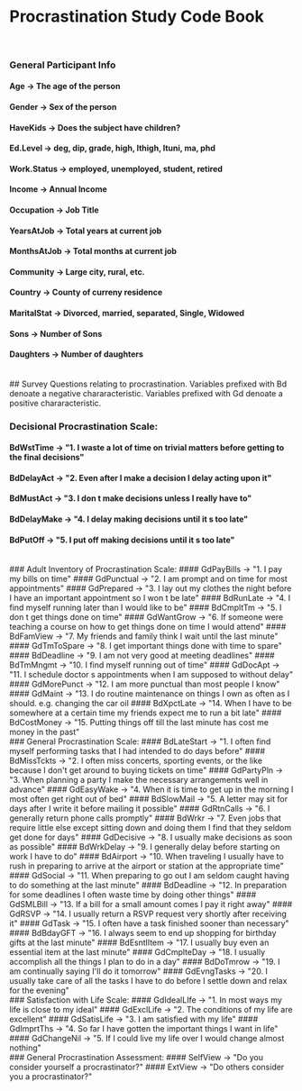 # Procrastination Study Code Book
<br>

### General Participant Info
#### Age -> The age of the person 
#### Gender -> Sex of the person
#### HaveKids -> Does the subject have children?
#### Ed.Level -> deg, dip, grade, high, lthigh, ltuni, ma, phd
#### Work.Status -> employed, unemployed, student, retired
#### Income -> Annual Income
#### Occupation -> Job Title
#### YearsAtJob -> Total years at current job
#### MonthsAtJob -> Total months at current job
#### Community -> Large city, rural, etc.
#### Country -> County of curreny residence
#### MaritalStat -> Divorced, married, separated, Single, Widowed
#### Sons -> Number of Sons
#### Daughters -> Number of daughters

<br>
## Survey Questions relating to procrastination.  Variables prefixed with Bd denoate a negative chararacteristic.  Variables prefixed with Gd denoate a positive chararacteristic.

### Decisional Procrastination Scale:
#### BdWstTime -> "1. I waste a lot of time on trivial matters before getting to the final decisions"
#### BdDelayAct ->  "2. Even after I make a decision I delay acting upon it"
#### BdMustAct -> "3. I don t make decisions unless I really have to"
#### BdDelayMake -> "4. I delay making decisions until it s too late"
#### BdPutOff -> "5. I put off making decisions until it s too late"

<br>
### Adult Inventory of Procrastination Scale:
#### GdPayBills -> "1. I pay my bills on time"
#### GdPunctual -> "2. I am prompt and on time for most appointments"
#### GdPrepared -> "3. I lay out my clothes the night before I have an important appointment  so I won t be late"
#### BdRunLate -> "4. I find myself running later than I would like to be"
#### BdCmpltTm -> "5. I don t get things done on time"
#### GdWantGrow -> "6. If someone were teaching a course on how to get things done on time  I would attend"
#### BdFamView -> "7. My friends and family think I wait until the last minute"
#### GdTmToSpare -> "8. I get important things done with time to spare"
#### BdDeadline -> "9. I am not very good at meeting deadlines"
#### BdTmMngmt -> "10. I find myself running out of time"
#### GdDocApt -> "11. I schedule doctor s appointments when I am supposed to without delay"
#### GdMorePunct -> "12. I am more punctual than most people I know"
#### GdMaint -> "13. I do routine maintenance on things I own as often as I should. e.g. changing the car oil  
#### BdXpctLate -> "14. When I have to be somewhere at a certain time my friends expect me to run a bit late"
#### BdCostMoney -> "15. Putting things off till the last minute has cost me money in the past"

<br>
### General Procrastination Scale:
#### BdLateStart -> "1. I often find myself performing tasks that I had intended to do days before"
#### BdMissTckts -> "2. I often miss concerts, sporting events, or the like because I don't get around to buying tickets on time"
#### GdPartyPln -> "3. When planning a party  I make the necessary arrangements well in advance"
#### GdEasyWake -> "4. When it is time to get up in the morning I most often get right out of bed"
#### BdSlowMail -> "5. A letter may sit for days after I write it before mailing it possible"
#### GdRtnCalls -> "6. I generally return phone calls promptly"
#### BdWrkr -> "7. Even jobs that require little else except sitting down and doing them  I find that they seldom get done for days"
#### GdDecisive -> "8. I usually make decisions as soon as possible"
#### BdWrkDelay -> "9. I generally delay before starting on work I have to do"
#### BdAirport -> "10. When traveling  I usually have to rush in preparing to arrive at the airport or station at the appropriate time"
#### GdSocial -> "11. When preparing to go out I am seldom caught having to do something at the last minute"
#### BdDeadline -> "12. In preparation for some deadlines  I often waste time by doing other things"
#### GdSMLBill -> "13. If a bill for a small amount comes I pay it right away"
#### GdRSVP -> "14. I usually return a  RSVP  request very shortly after receiving it"
#### GdTask -> "15. I often have a task finished sooner than necessary"
#### BdBdayGFT -> "16. I always seem to end up shopping for birthday gifts at the last minute"
#### BdEsntlItem -> "17. I usually buy even an essential item at the last minute"
#### GdCmplteDay -> "18. I usually accomplish all the things I plan to do in a day"
#### BdDoTmrow -> "19. I am continually saying I'll do it tomorrow"
#### GdEvngTasks -> "20. I usually take care of all the tasks I have to do before I settle down and relax for the evening"
<br>
### Satisfaction with Life Scale:
#### GdIdealLIfe -> "1. In most ways my life is close to my ideal"
#### GdExclLife -> "2. The conditions of my life are excellent"
#### GdSatisLife -> "3. I am satisfied with my life"
#### GdImprtThs -> "4. So far I have gotten the important things I want in life"
#### GdChangeNil -> "5. If I could live my life over I would change almost nothing"

<br>
### General Procrastination Assessment:
#### SelfView -> "Do you consider yourself a procrastinator?"
#### ExtView -> "Do others consider you a procrastinator?"




